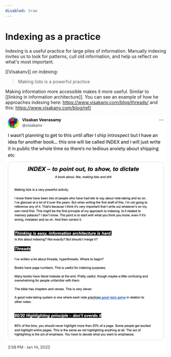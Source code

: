 ```yaml
---
disabled: true
---
```


# Indexing as a practice

Indexing is a useful practice for large piles of information. Manually indexing invites us to look for patterns, cull old information, and help us reflect on what's most important.

[[Visakanv]] on indexing: 

> Making lists is a powerful practice

Making information more accessible makes it more useful. Similar to [[linking in information architecture]]. You can see an example of how he approaches indexing here: https://www.visakanv.com/blog/threads/ and this: https://www.visakanv.com/blog/ref/


![](assets/images/visa_on_indexing.png)
